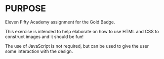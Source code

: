 # PURPOSE

Eleven Fifty Academy assignment for the Gold Badge.

This exercise is intended to help elaborate on how to use HTML and CSS to construct images and it should be fun!

The use of JavaScript is not required, but can be used to give the user some interaction with the design.
